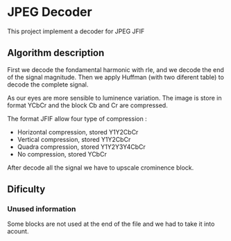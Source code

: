 # JPEG Decoder


This project implement a decoder for JPEG JFIF

## Algorithm description

First we decode the fondamental harmonic with rle, 
and we decode the end of the signal magnitude.
Then we apply Huffman (with two diferent table) to
decode the complete signal.

As our eyes are more sensible to luminence variation.
The image is store in format YCbCr and the block Cb and Cr 
are compressed.

The format JFIF allow four type of compression :

- Horizontal compression, stored Y1Y2CbCr
- Vertical compression, stored Y1Y2CbCr
- Quadra compression, stored Y1Y2Y3Y4CbCr
- No compression, stored YCbCr

After decode all the signal we have to upscale crominence block.

## Dificulty

### Unused information

Some blocks are not used at the end of the file and we had to take it into acount.


### 


